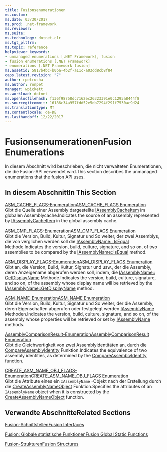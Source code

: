 ```yaml
---
title: Fusionsenumerationen
ms.custom: 
ms.date: 03/30/2017
ms.prod: .net-framework
ms.reviewer: 
ms.suite: 
ms.technology: dotnet-clr
ms.tgt_pltfrm: 
ms.topic: reference
helpviewer_keywords:
- unmanaged enumerations [.NET Framework], fusion
- fusion enumerations [.NET Framework]
- enumerations [.NET Framework fusion]
ms.assetid: 5817b4bc-b0ba-4b2f-a11c-a03dd8cb8f84
caps.latest.revision: "7"
author: rpetrusha
ms.author: ronpet
manager: wpickett
ms.workload: dotnet
ms.openlocfilehash: f136f98758dc7162ec26323391e0c1295a8444f8
ms.sourcegitcommit: 16186c34a957fdd52e5db7294f291f7530ac9d24
ms.translationtype: MT
ms.contentlocale: de-DE
ms.lasthandoff: 12/22/2017
---
```

# <a name="fusion-enumerations"></a><span data-ttu-id="f0321-102">Fusionsenumerationen</span><span class="sxs-lookup"><span data-stu-id="f0321-102">Fusion Enumerations</span></span>
<span data-ttu-id="f0321-103">In diesem Abschnitt wird beschrieben, die nicht verwalteten Enumerationen, die die Fusion-API verwendet wird.</span><span class="sxs-lookup"><span data-stu-id="f0321-103">This section describes the unmanaged enumerations that the fusion API uses.</span></span>  
  
## <a name="in-this-section"></a><span data-ttu-id="f0321-104">In diesem Abschnitt</span><span class="sxs-lookup"><span data-stu-id="f0321-104">In This Section</span></span>  
 [<span data-ttu-id="f0321-105">ASM_CACHE_FLAGS-Enumeration</span><span class="sxs-lookup"><span data-stu-id="f0321-105">ASM_CACHE_FLAGS Enumeration</span></span>](../../../../docs/framework/unmanaged-api/fusion/asm-cache-flags-enumeration.md)  
 <span data-ttu-id="f0321-106">Gibt die Quelle einer Assembly dargestellte [IAssemblyCacheItem](../../../../docs/framework/unmanaged-api/fusion/iassemblycacheitem-interface.md) im globalen Assemblycache.</span><span class="sxs-lookup"><span data-stu-id="f0321-106">Indicates the source of an assembly represented by [IAssemblyCacheItem](../../../../docs/framework/unmanaged-api/fusion/iassemblycacheitem-interface.md) in the global assembly cache.</span></span>  
  
 [<span data-ttu-id="f0321-107">ASM_CMP_FLAGS-Enumeration</span><span class="sxs-lookup"><span data-stu-id="f0321-107">ASM_CMP_FLAGS Enumeration</span></span>](../../../../docs/framework/unmanaged-api/fusion/asm-cmp-flags-enumeration.md)  
 <span data-ttu-id="f0321-108">Gibt die Version, Build, Kultur, Signatur und So weiter, der zwei Assemblys, die von verglichen werden soll die [IAssemblyName:: IsEqual](../../../../docs/framework/unmanaged-api/fusion/iassemblyname-isequal-method.md) Methode.</span><span class="sxs-lookup"><span data-stu-id="f0321-108">Indicates the version, build, culture, signature, and so on, of two assemblies to be compared by the [IAssemblyName::IsEqual](../../../../docs/framework/unmanaged-api/fusion/iassemblyname-isequal-method.md) method.</span></span>  
  
 [<span data-ttu-id="f0321-109">ASM_DISPLAY_FLAGS-Enumeration</span><span class="sxs-lookup"><span data-stu-id="f0321-109">ASM_DISPLAY_FLAGS Enumeration</span></span>](../../../../docs/framework/unmanaged-api/fusion/asm-display-flags-enumeration.md)  
 <span data-ttu-id="f0321-110">Gibt an, die Version, Build, Kultur, Signatur und usw., der die Assembly, deren Anzeigename abgerufen werden soll, indem, die [IAssemblyName:: GetDisplayName](../../../../docs/framework/unmanaged-api/fusion/iassemblyname-getdisplayname-method.md) Methode.</span><span class="sxs-lookup"><span data-stu-id="f0321-110">Indicates the version, build, culture, signature, and so on, of the assembly whose display name will be retrieved by the [IAssemblyName::GetDisplayName](../../../../docs/framework/unmanaged-api/fusion/iassemblyname-getdisplayname-method.md) method.</span></span>  
  
 [<span data-ttu-id="f0321-111">ASM_NAME-Enumeration</span><span class="sxs-lookup"><span data-stu-id="f0321-111">ASM_NAME Enumeration</span></span>](../../../../docs/framework/unmanaged-api/fusion/asm-name-enumeration.md)  
 <span data-ttu-id="f0321-112">Gibt die Version, Build, Kultur, Signatur und So weiter, der die Assembly, deren Eigenschaften abgerufen oder festgelegt werden [IAssemblyName](../../../../docs/framework/unmanaged-api/fusion/iassemblyname-interface.md) Methoden.</span><span class="sxs-lookup"><span data-stu-id="f0321-112">Indicates the version, build, culture, signature, and so on, of the assembly whose properties will be retrieved or set by [IAssemblyName](../../../../docs/framework/unmanaged-api/fusion/iassemblyname-interface.md) methods.</span></span>  
  
 [<span data-ttu-id="f0321-113">AssemblyComparisonResult-Enumeration</span><span class="sxs-lookup"><span data-stu-id="f0321-113">AssemblyComparisonResult Enumeration</span></span>](../../../../docs/framework/unmanaged-api/fusion/assemblycomparisonresult-enumeration.md)  
 <span data-ttu-id="f0321-114">Gibt die Gleichwertigkeit von zwei Assemblyidentitäten an, durch die [CompareAssemblyIdentity](../../../../docs/framework/unmanaged-api/fusion/compareassemblyidentity-function.md) Funktion.</span><span class="sxs-lookup"><span data-stu-id="f0321-114">Indicates the equivalence of two assembly identities, as determined by the [CompareAssemblyIdentity](../../../../docs/framework/unmanaged-api/fusion/compareassemblyidentity-function.md) function.</span></span>  
  
 [<span data-ttu-id="f0321-115">CREATE_ASM_NAME_OBJ_FLAGS-Enumeration</span><span class="sxs-lookup"><span data-stu-id="f0321-115">CREATE_ASM_NAME_OBJ_FLAGS Enumeration</span></span>](../../../../docs/framework/unmanaged-api/fusion/create-asm-name-obj-flags-enumeration.md)  
 <span data-ttu-id="f0321-116">Gibt die Attribute eines ein `IAssemblyName` -Objekt nach der Erstellung durch die [CreateAssemblyNameObject](../../../../docs/framework/unmanaged-api/fusion/createassemblynameobject-function.md) Funktion.</span><span class="sxs-lookup"><span data-stu-id="f0321-116">Specifies the attributes of an `IAssemblyName` object when it is constructed by the [CreateAssemblyNameObject](../../../../docs/framework/unmanaged-api/fusion/createassemblynameobject-function.md) function.</span></span>  
  
## <a name="related-sections"></a><span data-ttu-id="f0321-117">Verwandte Abschnitte</span><span class="sxs-lookup"><span data-stu-id="f0321-117">Related Sections</span></span>  
 [<span data-ttu-id="f0321-118">Fusion-Schnittstellen</span><span class="sxs-lookup"><span data-stu-id="f0321-118">Fusion Interfaces</span></span>](../../../../docs/framework/unmanaged-api/fusion/fusion-interfaces.md)  
  
 [<span data-ttu-id="f0321-119">Fusion: Globale statistische Funktionen</span><span class="sxs-lookup"><span data-stu-id="f0321-119">Fusion Global Static Functions</span></span>](../../../../docs/framework/unmanaged-api/fusion/fusion-global-static-functions.md)  
  
 [<span data-ttu-id="f0321-120">Fusion-Strukturen</span><span class="sxs-lookup"><span data-stu-id="f0321-120">Fusion Structures</span></span>](../../../../docs/framework/unmanaged-api/fusion/fusion-structures.md)
